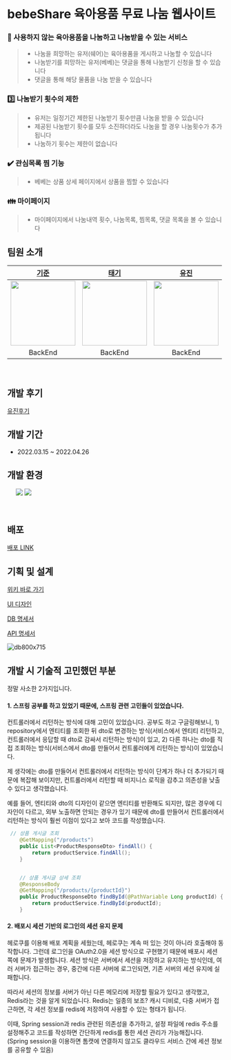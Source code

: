 # bebeShare 육아용품 무료 나눔 웹사이트   


### :baby_bottle: 사용하지 않는 육아용품을 나눔하고 나눔받을 수 있는 서비스

> - 나눔을 희망하는 유저(쉐어)는 육아용품을 게시하고 나눔할 수 있습니다
> - 나눔받기를 희망하는 유저(베베)는 댓글을 통해 나눔받기 신청을 할 수 있습니다
> - 댓글을 통해 해당 물품을 나눔 받을 수 있습니다

### :three: 나눔받기 횟수의 제한

> - 유저는 일정기간 제한된 나눔받기 횟수만큼 나눔을 받을 수 있습니다
> - 제공된 나눔받기 횟수를 모두 소진하더라도 나눔을 할 경우 나눔횟수가 추가됩니다
> - 나눔하기 횟수는 제한이 없습니다

### :heavy_check_mark: 관심목록 찜 기능

> - 베베는 상품 상세 페이지에서 상품을 찜할 수 있습니다

### :family: 마이페이지

> - 마이페이지에서 나눔내역 횟수, 나눔목록, 찜목록, 댓글 목록을 볼 수 있습니다



## 팀원 소개

|             [기준](https://github.com/superkkj)              |              [태기](https://github.com/TevLee)               |            [유진](https://github.com/omnireader0)            |
| :----------------------------------------------------------: | :----------------------------------------------------------: | :----------------------------------------------------------: |
| <img src="https://res.cloudinary.com/divncmfka/image/upload/v1645906082/me_bvddac.jpg" width="150" height="150"> | <img src="https://user-images.githubusercontent.com/69510442/156530657-0bf8a79c-232b-4fd4-b10b-1f2c080d2aa3.png" width="150" height="150"> | <img src="https://res.cloudinary.com/divncmfka/image/upload/v1645950212/%E1%84%89%E1%85%A5%E1%86%AB%E1%84%92%E1%85%B4%E1%84%82%E1%85%B5%E1%86%B7_yr5abm.jpg" width="150" height="150"> |
|                           BackEnd                            |                           BackEnd                            |                           BackEnd                            |

<br>

## 개발 후기

[유진후기](https://sebiblog.tistory.com/36#%F-%-F%--%--%--%EB%A-%--%ED%--%AC)



## 개발 기간

- 2022.03.15 ~ 2022.04.26



## 개발 환경

<p>
<img src="https://img.shields.io/badge/java-007396?style=flat-square&logo=java&logoColor=white" alt=""/>
<img src="https://img.shields.io/badge/Spring Boot -6DB33F?style=flat-square&logo=Spring Boot&logoColor=white" alt=""/>
<img src="https://img.shields.io/badge/SpringSecurity-6DB33F?style=flat-square&logo=SpringSecurity&logoColor=white" alt=""/>
<img src="https://img.shields.io/badge/JPA-6DB33F?style=flat-square&logo=&logoColor=white" alt=""/>
<img src="https://img.shields.io/badge/Query DSL-0769AD?style=flat-square&logo=&logoColor=white" alt=""/>
<img src="https://img.shields.io/badge/MariaDB -4479A1?style=flat-square&logo=MySQL&logoColor=white"/>
<img src="https://img.shields.io/badge/Oauth-4285F4?style=flat-square&logo=Google&logoColor=white"/>
</p>

<p>
<img src="https://img.shields.io/badge/Heroku -232F3E?style=flat-square&logo=Heroku&logoColor=white" alt=""/>
<img src="https://img.shields.io/badge/GitHub Actions -2088FF?style=flat-square&logo=GitHub Actions&logoColor=white" alt=""/>
</p>



## 배포

[배포 LINK](https://bebeshare-deploy.herokuapp.com/)



## 기획 및 설계

[위키 바로 가기](https://lean-owner-437.notion.site/19dcfe16062f4078acf0220b710057e4)

[UI 디자인](https://www.figma.com/file/of7JanRjo7pGiLBRmXsoXS/%EC%B9%B4%EC%9A%B0%EC%B9%98%EC%BD%94%EB%94%A9-figma%ED%8C%8C%EC%9D%BC?node-id=18%3A4)

[DB 명세서](https://lean-owner-437.notion.site/DB-dc8f9dfa82504658b3324594b1e9f214)  

[API 명세서](https://lean-owner-437.notion.site/API-90cc212689ad4070b10fa83f822301bf)

![db800x715](https://user-images.githubusercontent.com/48271665/162228879-9fa529cc-c351-4397-92c7-673392d27cbf.png)


## 개발 시 기술적 고민했던 부분 

정말 사소한 2가지입니다.

#### 1. 스프링 공부를 하고 있었기 때문에, 스프링 관련 고민들이 있었습니다.

컨트롤러에서 리턴하는 방식에 대해 고민이 있었습니다. 공부도 하고 구글링해보니, 1) repository에서 엔티티를 조회한 뒤 dto로 변경하는 방식(서비스에서 엔티티 리턴하고, 컨트롤러에서 응답할 때 dto로 감싸서 리턴하는 방식)이 있고, 2) 다른 하나는 dto를 직접 조회하는 방식(서비스에서 dto를 만들어서 컨트롤러에게 리턴하는 방식)이 있었습니다.
 

제 생각에는 dto를 만들어서 컨트롤러에서 리턴하는 방식이 단계가 하나 더 추가되기 때문에 복잡해 보이지만, 컨트롤러에서 리턴할 때 비지니스 로직을 감추고 의존성을 낮출 수 있다고 생각했습니다.


예를 들어, 엔티티와 dto의 디자인이 같으면 엔티티를 반환해도 되지만, 많은 경우에 디자인이 다르고, 외부 노출하면 안되는 경우가 있기 때문에 dto를 만들어서 컨트롤러에서 리턴하는 방식이 훨씬 이점이 있다고 보아 코드를 작성했습니다.

```java
 // 상품 게시글 조회
    @GetMapping("/products")
    public List<ProductResponseDto> findAll() {
        return productService.findAll();
    }


    // 상품 게시글 상세 조회
    @ResponseBody
    @GetMapping("/products/{productId}")
    public ProductResponseDto findById(@PathVariable Long productId) {
        return productService.findById(productId);
    }
```


#### 2. 배포시 세션 기반의 로그인의 세션 유지 문제

헤로쿠를 이용해 배포 계획을 세웠는데, 헤로쿠는 계속 떠 있는 것이 아니라 호출해야 동작합니다. 그런데 로그인을 OAuth2.0을 세션 방식으로 구현했기 때문에 배포시 세션 쪽에 문제가 발생합니다. 세션 방식은 서버에서 세션을 저장하고 유지하는 방식인데, 여러 서버가 접근하는 경우, 중간에 다른 서버에 로그인되면, 기존 서버의 세션 유지에 실패합니다.

 
따라서 세션의 정보를 서버가 아닌 다른 메모리에 저장할 필요가 있다고 생각했고, Redis라는 것을 알게 되었습니다. Redis는 일종의 보조? 캐시 디비로, 다중 서버가 접근하면, 각 세션 정보를 redis에 저장하여 사용할 수 있는 형태가 됩니다. 

 
이때, Spring session과 redis 관련된 의존성을 추가하고, 설정 파일에 redis 주소를 설정해주고 코드를 작성하면 간단하게 redis를 통한 세션 관리가 가능해집니다.
(Spring session을 이용하면 톰캣에 연결하지 않고도 클라우드 서비스 간에 세션 정보를 공유할 수 있음)




